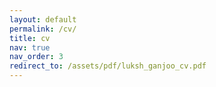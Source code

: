 ```yaml
---
layout: default
permalink: /cv/
title: cv
nav: true
nav_order: 3
redirect_to: /assets/pdf/luksh_ganjoo_cv.pdf
---
```

